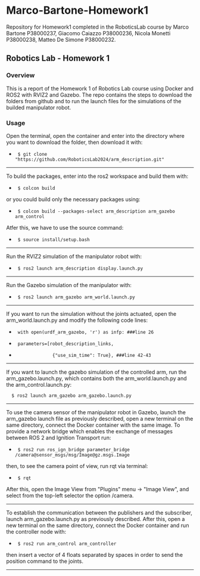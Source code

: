 # Marco-Bartone-Homework1
Repository for Homework1 completed in the RoboticsLab course by Marco Bartone P38000237, Giacomo Caiazzo P38000236, Nicola Monetti P38000238, Matteo De Simone P38000232.

## Robotics Lab - Homework 1

### Overview
This is a report of the Homework 1 of Robotics Lab course using Docker and ROS2 with RVIZ2 and Gazebo. The repo contains the steps to download the folders from github and to run the launch files for the simulations of the builded manipulator robot.

### Usage

Open the terminal, open the container and enter into the directory where you want to download the folder, then download it with:

-      $ git clone "https://github.com/RoboticsLab2024/arm_description.git"

-------------------------------

To build the packages, enter into the ros2 workspace and build them with:

-      $ colcon build

or you could build only the necessary packages using:

-      $ colcon build --packages-select arm_description arm_gazebo arm_control

Atfer this, we have to use the source command:

-      $ source install/setup.bash

-------------------------------

Run the RVIZ2 simulation of the manipulator robot with:

-      $ ros2 launch arm_description display.launch.py

--------------------------------

Run the Gazebo simulation of the manipulator with:

-      $ ros2 launch arm_gazebo arm_world.launch.py

--------------------------------

If you want to run the simulation without the joints actuated, open the arm_world.launch.py and modify the following code lines:

-      with open(urdf_arm_gazebo, 'r') as infp: ###line 26

-      parameters=[robot_description_links,
-                   {"use_sim_time": True}, ###line 42-43

--------------------------------

If you want to launch the gazebo simulation of the controlled arm, run the arm_gazebo.launch.py, which contains both the arm_world.launch.py and the arm_control.launch.py:

      $ ros2 launch arm_gazebo arm_gazebo.launch.py

--------------------------------


To use the camera sensor of the manipulator robot in Gazebo, launch the arm_gazebo launch file as previously described, open a new terminal on the same directory, connect the Docker container with the same image. To provide a network bridge which enables the exchange of messages between ROS 2 and Ignition Transport run:

-      $ ros2 run ros_ign_bridge parameter_bridge /camera@sensor_msgs/msg/Image@gz.msgs.Image 

then, to see the camera point of view, run rqt via terminal:

-      $ rqt

After this, open the Image View from "Plugins" menu -> "Image View", and select from the top-left selector the option /camera.

--------------------------------

To establish the communication between the publishers and the subscriber, launch arm_gazebo.launch.py as previously described. After this, open a new terminal on the same directory, connect the Docker container and run the controller node with:

-      $ ros2 run arm_control arm_controller

then insert a vector of 4 floats separated by spaces in order to send the position command to the joints.

--------------------------------
